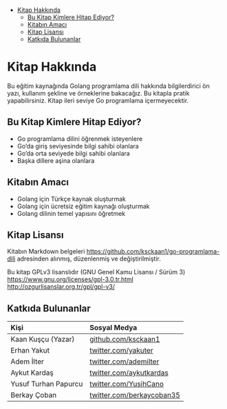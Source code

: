 - [Kitap Hakkında](#kitap-hakkında)
  - [Bu Kitap Kimlere Hitap Ediyor?](#bu-kitap-kimlere-hitap-ediyor)
  - [Kitabın Amacı](#kitabın-amacı)
  - [Kitap Lisansı](#kitap-lisansı)
  - [Katkıda Bulunanlar](#katkıda-bulunanlar)

# Kitap Hakkında

Bu eğitim kaynağında Golang programlama dili hakkında bilgilerdirici ön yazı, kullanım şekline ve örneklerine bakacağız. Bu kitapla pratik yapabilirsiniz. Kitap ileri seviye Go programlama içermeyecektir.

## Bu Kitap Kimlere Hitap Ediyor?

* Go programlama dilini öğrenmek isteyenlere
* Go’da giriş seviyesinde bilgi sahibi olanlara
* Go’da orta seviyede bilgi sahibi olanlara
* Başka dillere aşina olanlara

## Kitabın Amacı

* Golang için Türkçe kaynak oluşturmak
* Golang için ücretsiz eğitim kaynağı oluşturmak
* Golang dilinin temel yapısını öğretmek

## Kitap Lisansı

Kitabın Markdown belgeleri https://github.com/ksckaan1/go-programlama-dili adresinden alınmış, düzenlenmiş ve değiştirilmiştir.

Bu kitap GPLv3 lisanslıdır (GNU Genel Kamu Lisansı / Sürüm 3)
https://www.gnu.org/licenses/gpl-3.0.tr.html
http://ozgurlisanslar.org.tr/gpl/gpl-v3/


## Katkıda Bulunanlar

| Kişi | Sosyal Medya |
| :--- | :--- |
| Kaan Kuşçu (Yazar) | [github.com/ksckaan1](https://github.com/ksckaan1) |
| Erhan Yakut | [twitter.com/yakuter](https://twitter.com/yakuter) |
| Adem İlter | [twitter.com/ademilter](https://twitter.com/ademilter) |
| Aykut Kardaş | [twitter.com/aykutkardas](https://twitter.com/aykutkardas) |
| Yusuf Turhan Papurcu | [twitter.com/YusihCano](https://twitter.com/YusihCano) |
| Berkay Çoban | [twitter.com/berkaycoban35](https://twitter.com/berkaycoban35) |
